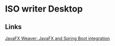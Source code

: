 # ISO writer Desktop

## Links
[JavaFX Weaver: JavaFX and Spring Boot integration](https://habr.com/ru/post/478402/)